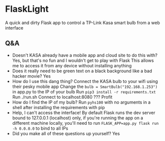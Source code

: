 # FlaskLight

A quick and dirty Flask app to control a TP-Link Kasa smart bulb from a web interface

## Q&A
  
-   Doesn't  KASA already have a mobile app and cloud site to do this with?
	 Yes, but that's no fun and I wouldn't get to play with Flask
	 This allows me to access it from any device without installing anything
- Does it really need to be green text on a black background like a bad hacker movie?
	Yes
- How do I use this dang thing?
		Connect the KASA bulb to your wifi using their pesky mobile app
		Change the `bulb = SmartBulb("192.168.1.253")` in app.py to the IP of your bulb
		Run `pip3 install -r requirements.txt`
		Run ./run.sh
		Connect to localhost:8080
		???
		Profit
- How do I find the IP of my bulb?
	Run `pyhs100` with no arguments in a shell after installing the requirements with pip
- Help, I can't access the interface!
	By default Flask runs the dev server bound to 127.0.0.1 (localhost) only, if you're running the app on a different machine locally, you'll need to run `FLASK_APP=app.py flask run -h 0.0.0.0` to bind to all IPs
- Did you make all of these questions up yourself?
Yes
